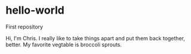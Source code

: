 # hello-world

First repository

Hi, I'm Chris. I really like to take things apart and put them back together, better. 
My favorite vegtable is broccoli sprouts.

